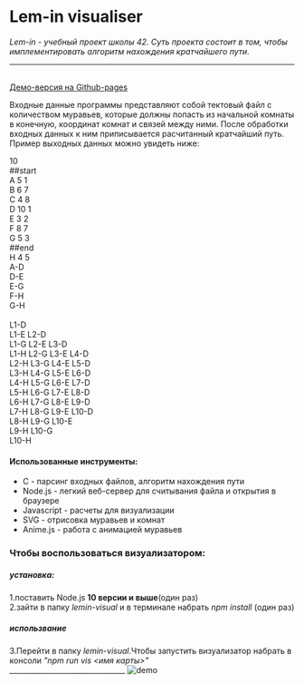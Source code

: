 <h1>Lem-in visualiser</h1>

<i>Lem-in - учебный проект школы 42. Суть проекта состоит в том, чтобы имплементировать алгоритм нахождения кратчайшего пути. </i>
_________________________
<br>
<a href="https://evgeniia-rushakova.github.io/Lem-in-visualiser/">Демо-версия на Github-pages</a>
<br>
<p>Входные данные программы представляют собой тектовый файл с количеством муравьев, которые должны попасть из начальной комнаты в конечную, координат комнат и связей между ними. После обработки входных данных к ним приписывается расчитанный кратчайший путь. Пример выходных данных можно увидеть ниже: </p>
<p>
10<br/>
##start<br/>
A 5 1<br/>
B 6 7<br/>
C 4 8<br/>
D 10 1<br/>
E 3 2<br/>
F 8 7<br/>
G 5 3<br/>
##end<br/>
H 4 5<br/>
A-D<br/>
D-E<br/>
E-G<br/>
F-H<br/>
G-H<br/>
<br/>
L1-D<br/>
L1-E L2-D<br/>
L1-G L2-E L3-D<br/>
L1-H L2-G L3-E L4-D<br/>
L2-H L3-G L4-E L5-D<br/>
L3-H L4-G L5-E L6-D<br/>
L4-H L5-G L6-E L7-D<br/>
L5-H L6-G L7-E L8-D<br/>
L6-H L7-G L8-E L9-D<br/>
L7-H L8-G L9-E L10-D<br/>
L8-H L9-G L10-E<br/>
L9-H L10-G<br/>
L10-H<br/>
</p>
<h4>Использованные инструменты:</h4>
<ul>
<li>C - парсинг входных файлов, алгоритм нахождения пути</li>
<li>Node.js - легкий веб-сервер для считывания файла и открытия в браузере</li>
<li>Javascript - расчеты для визуализации</li>
<li>SVG - отрисовка муравьев и комнат</li>
<li>Anime.js - работа с анимацией муравьев</li>
</ul>
<h3>Чтобы воспользоваться визуализатором:</h3>
<h5>установка:</h5>
1.поставить Node.js <b>10 версии и выше</b>(один раз)<br>
2.зайти в папку <i>lemin-visual</i> и в терминале набрать <i>npm install</i> (один раз)<br>
<h5>использвание</h5>
3.Перейти в папку <i>lemin-visual</i>.Чтобы запустить визуализатор набрать в консоли <i>"npm run vis <имя карты>"</i><br>
________________________________

<img src="https://github.com/evgeniia-rushakova/super-funicular-lemin/blob/master/lemin-visual/Screen%20recording.gif" alt="demo">

